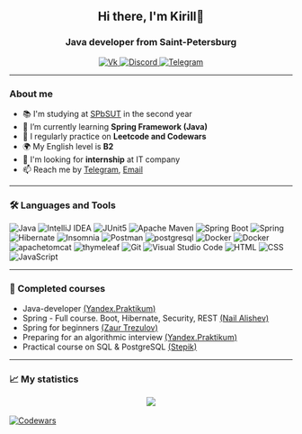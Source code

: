 <div id="header" align="center">
	<h2>Hi there, I'm Kirill👋</h2>
	<h3>Java developer from Saint-Petersburg</h3>
</div>

<div id="socials" align="center">
	<a href="https://vk.com/isthatkirill">
		<img src="https://img.shields.io/badge/-ВКонтакте-090909?style=for-the-badge&logo=VK&logoColor=0077FF" alt="Vk"/>
	</a>
    <a href="https://t.me/isthatkirill">
		<img src="https://img.shields.io/badge/-Discord-090909?style=for-the-badge&logo=Discord&logoColor=5865F2" alt="Discord"/>
	</a>
    <a href="https://discordapp.com/users/358272455535755317/ ">
		<img src="https://img.shields.io/badge/-Telegram-090909?style=for-the-badge&logo=Telegram&logoColor=26A5E4" alt="Telegram"/>
	</a>
</div>

---

### About me

- :books: I'm studying at [SPbSUT](https://www.sut.ru/) in the second year
- :leaves: I’m currently learning **Spring Framework (Java)**
- 📝 I regularly practice on **Leetcode and Codewars**
- 🌍 My English level is **B2**
- :eyes: I'm looking for **internship** at IT company
- 📫 Reach me by [Telegram](https://t.me/isthatkirill), [Email](mailto:kirill.emelyanoff2021@yandex.ru)

---

### :hammer_and_wrench: Languages and Tools 
![Java](https://img.shields.io/badge/-Java-090909?style=for-the-badge&logo=openJDK&logoColor=orange)
![IntelliJ IDEA](https://img.shields.io/badge/-IntelliJ%20IDEA-090909?style=for-the-badge&logo=IntelliJ%20IDEA)
![JUnit5](https://img.shields.io/badge/-JUnit5-090909?style=for-the-badge&logo=JUnit5&logoColor=25A162)
![Apache Maven](https://img.shields.io/badge/-Maven-090909?style=for-the-badge&logo=ApacheMaven&logoColor=C71A36)
![Spring Boot](https://img.shields.io/badge/-Spring%20Boot-090909?style=for-the-badge&logo=SpringBoot&logoColor=6DB33F)
![Spring](https://img.shields.io/badge/-Spring-090909?style=for-the-badge&logo=Spring&logoColor=6DB33F)
![Hibernate](https://img.shields.io/badge/-Hibernate-090909?style=for-the-badge&logo=Hibernate&logoColor=59666C)
![Insomnia](https://img.shields.io/badge/-Insomnia-090909?style=for-the-badge&logo=Insomnia&logoColor=4000BF)
![Postman](https://img.shields.io/badge/-Postman-090909?style=for-the-badge&logo=Postman&logoColor=FF6C37)
![postgresql](https://img.shields.io/badge/-postgresql-090909?style=for-the-badge&logo=postgresql&logoColor=4169E1)
![Docker](https://img.shields.io/badge/-Docker-090909?style=for-the-badge&logo=Docker&logoColor=2496ED)
![Docker](https://img.shields.io/badge/-MOCKITO-090909?style=for-the-badge)
![apachetomcat](https://img.shields.io/badge/-apache%20tomcat-090909?style=for-the-badge&logo=apachetomcat&logoColor=F8DC75)
![thymeleaf](https://img.shields.io/badge/-thymeleaf-090909?style=for-the-badge&logo=thymeleaf&logoColor=005F0F)
![Git](https://img.shields.io/badge/-Git-090909?style=for-the-badge&logo=Git&logoColor=F05032)
![Visual Studio Code](https://img.shields.io/badge/-VS%20Code-090909?style=for-the-badge&logo=VisualStudioCode&logoColor=007ACC)
![HTML](https://img.shields.io/badge/-HTML5-090909?style=for-the-badge&logo=HTML5&logoColor=E34F26)
![CSS](https://img.shields.io/badge/-CSS3-090909?style=for-the-badge&logo=CSS3&logoColor=1572B6)
![JavaScript](https://img.shields.io/badge/-JavaScript-090909?style=for-the-badge&logo=JavaScript&logoColor=E9D54D)

---
### :pencil: Completed courses

- Java-developer [(Yandex.Praktikum)](https://practicum.yandex.ru/java-developer/)
- Spring - Full course. Boot, Hibernate, Security, REST  [(Nail Alishev)](https://swiftbook.org/courses/438/show_promo)
- Spring for beginners  [(Zaur Trezulov)](https://stepik.org/course/115372/promo)
- Preparing for an algorithmic interview [(Yandex.Praktikum)](https://practicum.yandex.ru/algorithms-interview)
- Practical course on SQL & PostgreSQL [(Stepik)](https://stepik.org/course/97207/syllabus)


---

### :chart_with_upwards_trend: My statistics

<div id="stat" align="center">
	<img src="https://github-profile-summary-cards.vercel.app/api/cards/profile-details?username=isthatkirill&theme=github_dark"/>		
</div>

<br/>

<a href="https://www.codewars.com/users/isthatkirill">
		<img src="https://www.codewars.com/users/isthatkirill/badges/small" alt="Codewars"/>
</a>
